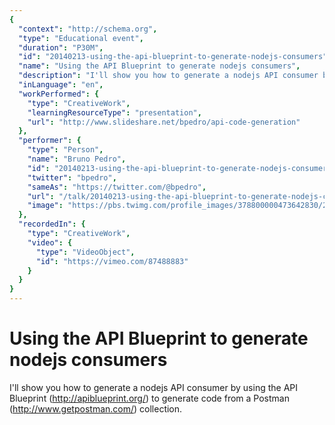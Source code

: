```yaml
---
{
  "context": "http://schema.org",
  "type": "Educational event",
  "duration": "P30M",
  "id": "20140213-using-the-api-blueprint-to-generate-nodejs-consumers",
  "name": "Using the API Blueprint to generate nodejs consumers",
  "description": "I'll show you how to generate a nodejs API consumer by using the API Blueprint (http://apiblueprint.org/) to generate code from a Postman (http://www.getpostman.com/) collection.",
  "inLanguage": "en",
  "workPerformed": {
    "type": "CreativeWork",
    "learningResourceType": "presentation",
    "url": "http://www.slideshare.net/bpedro/api-code-generation"
  },
  "performer": {
    "type": "Person",
    "name": "Bruno Pedro",
    "id": "20140213-using-the-api-blueprint-to-generate-nodejs-consumers",
    "twitter": "bpedro",
    "sameAs": "https://twitter.com/@bpedro",
    "url": "/talk/20140213-using-the-api-blueprint-to-generate-nodejs-consumers.html",
    "image": "https://pbs.twimg.com/profile_images/378800000473642830/2f20ecdcd1ec41452b174d04a69e87ee.jpeg"
  },
  "recordedIn": {
    "type": "CreativeWork",
    "video": {
      "type": "VideoObject",
      "id": "https://vimeo.com/87488883"
    }
  }
}
---
```

# Using the API Blueprint to generate nodejs consumers

I'll show you how to generate a nodejs API consumer by using the API Blueprint (http://apiblueprint.org/) to generate code from a Postman (http://www.getpostman.com/) collection.